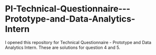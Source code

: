 # PI-Technical-Questionnaire---Prototype-and-Data-Analytics-Intern
I opened this repository for Technical Questionnaire - Prototype and Data Analytics Intern. These are solutions for question 4 and 5.
